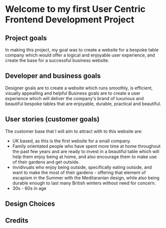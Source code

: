 # Welcome to my first User Centric Frontend Development Project


## Project goals
In making this project, my goal was to create a website for a bespoke table company which would offer a logical and enjoyable user experience, and create the base for a successful business website.

## Developer and business goals
Designer goals are to create a website which runs smoothly, is efficient, visually appealling and helpful
Business goals are to create a user experience which will deliver the company's brand of luxurious and beautiful bespoke tables that are enjoyable, durable, practical and beautiful.

## User stories (customer goals)
The customer base that I will aim to attract with to this website are:
* UK based, as this is the first website for a small company.
* Family orientated people who have spent more time at home throughout the past few years and are ready to invest in a beautiful table which will help them enjoy being at home, and also encourage them to make use of their gardens and get outside.
* Invidivuals who enjoy being outside, specifically eating outside, and want to make the most of their gardens - offering that element of escapism in the Summer with the Meditaranian design, while also being durable enough to last many British winters without need for concern.
* 30s - 60s in age

## Design Choices

## Credits 

